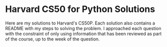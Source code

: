 # Harvard CS50 for Python Solutions
Here are my solutions to Harvard's CS50P. 
Each solution also contains a README with my steps to solving the problem.
I approached each question with the constraint of only using information that has been reviewed as part of the course, up to the week of the question. 
